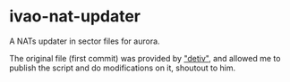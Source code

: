 # ivao-nat-updater
A NATs updater in sector files for aurora.


The original file (first commit) was provided by ["detiv"](https://discord.com/users/449491027686981636), and allowed me to publish the script and do modifications on it, shoutout to him.
